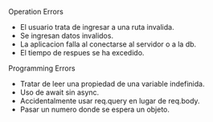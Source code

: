 Operation Errors
* El usuario trata de ingresar a una ruta invalida.
* Se ingresan datos invalidos.
* La aplicacion falla al conectarse al servidor o a la db.
* El tiempo de respues se ha excedido.

Programming Errors
* Tratar de leer una propiedad de una variable indefinida.
* Uso de await sin async.
* Accidentalmente usar req.query en lugar de req.body.
* Pasar un numero donde se espera un objeto. 